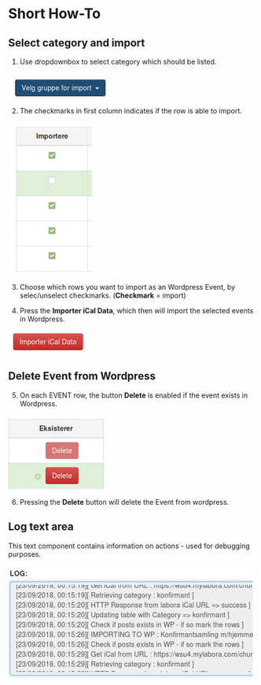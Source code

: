 # Short How-To


## Select category and import

1. Use dropdownbox to select category which should be listed. 

![Choose Category](./img/dropdown.png)

2. The checkmarks in first column indicates if the row is able to import.

![Import](./img/import.png)

3. Choose which rows you want to import as an Wordpress Event, by selec/unselect checkmarks. (**Checkmark** = import)

4. Press the **Importer iCal Data**, which then will import the selected events in Wordpress.

![Import iCal Data](./img/import_ical_data.png)

## Delete Event from Wordpress

5. On each EVENT row, the button **Delete** is enabled if the event exists in Wordpress.

![Delete](./img/delete_button.png)

6. Pressing the **Delete** button will delete the Event from wordpress.

## Log text area

This text component contains information on actions - used for debugging purposes.

![Log](./img/logwindow.png)